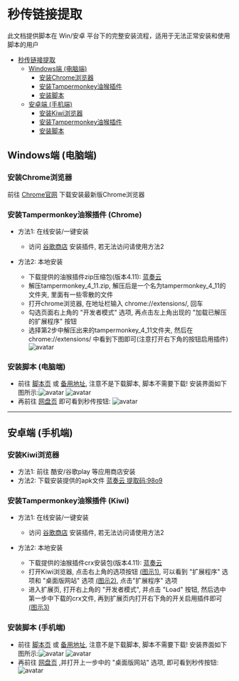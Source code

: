 # 秒传链接提取

此文档提供脚本在 Win/安卓 平台下的完整安装流程，适用于无法正常安装和使用脚本的用户

- [秒传链接提取](#秒传链接提取)
	- [Windows端 (电脑端)](#windows端-电脑端)
	  - [安装Chrome浏览器](#安装Chrome浏览器)
	  - [安装Tampermonkey油猴插件](#安装Tampermonkey油猴插件-Chrome)
	  - [安装脚本](#安装脚本-电脑端)
	- [安卓端 (手机端)](#安卓端-手机端)
	  - [安装Kiwi浏览器](#安装Kiwi浏览器)
	  - [安装Tampermonkey油猴插件](#安装Tampermonkey油猴插件-Kiwi)
	  - [安装脚本](#安装脚本-手机端)

## Windows端 (电脑端)

### 安装Chrome浏览器

前往 [Chrome官网](https://www.google.cn/chrome/) 下载安装最新版Chrome浏览器

### 安装Tampermonkey油猴插件 (Chrome)

- 方法1: 在线安装/一键安装
	- 访问 [谷歌商店](https://chrome.google.com/webstore/detail/tampermonkey/dhdgffkkebhmkfjojejmpbldmpobfkfo) 安装插件, 若无法访问请使用方法2

- 方法2: 本地安装
	- 下载提供的油猴插件zip压缩包(版本4.11): [蓝奏云](https://wwa.lanzous.com/iTHTthysa9i)
	- 解压tampermonkey_4_11.zip, 解压后是一个名为tampermonkey_4_11的文件夹, 里面有一些零散的文件
	- 打开chrome浏览器, 在地址栏输入 chrome://extensions/, 回车
	- 勾选页面右上角的 "开发者模式" 选项, 再点击左上角出现的 "加载已解压的扩展程序" 按钮
	- 选择第2步中解压出来的tampermonkey_4_11文件夹, 然后在 chrome://extensions/ 中看到下图即可(注意打开右下角的按钮启用插件)
	![avatar](https://pic.rmb.bdstatic.com/bjh/add4a026a7a32e3e0bc1e0ced7522957.png)

### 安装脚本 (电脑端)
- 前往 [脚本页](https://greasyfork.org/zh-CN/scripts/397324) 或 [备用地址](https://cdn.jsdelivr.net/gh/mengzonefire/dupan-rapid-extract@master/%E7%A7%92%E4%BC%A0%E9%93%BE%E6%8E%A5%E6%8F%90%E5%8F%96.user.js), 注意不是下载脚本, 脚本不需要下载! 安装界面如下图所示:![avatar](https://pic.rmb.bdstatic.com/bjh/11721eaa466bc76dacf0575d5f784b76.png) ![avatar](https://pic.rmb.bdstatic.com/bjh/89065004ba55061c9bdfa0f097a57617.png)
- 再前往 [网盘页](https://pan.baidu.com/) 即可看到秒传按钮:
![avatar](https://pic.rmb.bdstatic.com/bjh/906d935f1ca110f13b1e6afd763341ac.png)

---

## 安卓端 (手机端)

### 安装Kiwi浏览器
- 方法1: 前往 酷安/谷歌play 等应用商店安装
- 方法2: 下载安装提供的apk文件 [蓝奏云 提取码:98o9](https://wws.lanzous.com/ifNGXk8qcyf)

### 安装Tampermonkey油猴插件 (Kiwi)
- 方法1: 在线安装/一键安装
	- 访问 [谷歌商店](https://chrome.google.com/webstore/detail/tampermonkey/dhdgffkkebhmkfjojejmpbldmpobfkfo) 安装插件, 若无法访问请使用方法2

- 方法2: 本地安装
	- 下载提供的油猴插件crx安装包(版本4.11): [蓝奏云](https://wws.lanzous.com/iZzkRk8qd0h)
	- 打开Kiwi浏览器, 点击右上角的选项按钮 [(图示1)](https://pic.rmb.bdstatic.com/bjh/3cae4fb32add8b72e8b560e8f015c941.jpeg), 可以看到 "扩展程序" 选项和 "桌面版网站" 选项 [(图示2)](https://pic.rmb.bdstatic.com/bjh/0d2710ac7721100eba72b34d519204ac.jpeg), 点击"扩展程序" 选项
	- 进入扩展页, 打开右上角的 "开发者模式", 并点击 "Load" 按钮, 然后选中第一步中下载的crx文件, 再到扩展页内打开右下角的开关启用插件即可 [(图示3)](https://pic.rmb.bdstatic.com/bjh/0b5275f28d3e94787b592d700665077c.jpeg)

### 安装脚本 (手机端)
- 前往 [脚本页](https://greasyfork.org/zh-CN/scripts/397324) 或 [备用地址](https://cdn.jsdelivr.net/gh/mengzonefire/dupan-rapid-extract@master/%E7%A7%92%E4%BC%A0%E9%93%BE%E6%8E%A5%E6%8F%90%E5%8F%96.user.js), 注意不是下载脚本, 脚本不需要下载! 安装界面如下图所示:![avatar](https://pic.rmb.bdstatic.com/bjh/11721eaa466bc76dacf0575d5f784b76.png) ![avatar](https://pic.rmb.bdstatic.com/bjh/89065004ba55061c9bdfa0f097a57617.png)
- 再前往 [网盘页](https://pan.baidu.com/) ,并打开上一步中的 "桌面版网站" 选项, 即可看到秒传按钮:
![avatar](https://pic.rmb.bdstatic.com/bjh/4b24deb39cff15453eb417567a10b5d9.jpeg)
